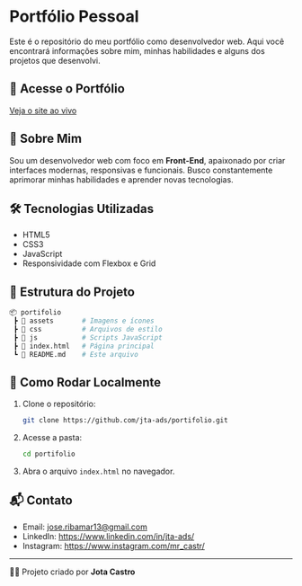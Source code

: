 # Portfólio Pessoal

Este é o repositório do meu portfólio como desenvolvedor web. Aqui você encontrará informações sobre mim, minhas habilidades e alguns dos projetos que desenvolvi.

## 🔗 Acesse o Portfólio

[Veja o site ao vivo](https://jta-ads.github.io/portifolio/)

## 🧑 Sobre Mim

Sou um desenvolvedor web com foco em **Front-End**, apaixonado por criar interfaces modernas, responsivas e funcionais. Busco constantemente aprimorar minhas habilidades e aprender novas tecnologias.

## 🛠️ Tecnologias Utilizadas

- HTML5  
- CSS3  
- JavaScript  
- Responsividade com Flexbox e Grid  

## 📁 Estrutura do Projeto

```bash
📦 portifolio
 ┣ 📂 assets       # Imagens e ícones
 ┣ 📂 css          # Arquivos de estilo
 ┣ 📂 js           # Scripts JavaScript
 ┣ 📜 index.html   # Página principal
 ┗ 📜 README.md    # Este arquivo
```

## 🚀 Como Rodar Localmente

1. Clone o repositório:
   ```bash
   git clone https://github.com/jta-ads/portifolio.git
   ```
2. Acesse a pasta:
   ```bash
   cd portifolio
   ```
3. Abra o arquivo `index.html` no navegador.

## 📬 Contato

- Email: jose.ribamar13@gmail.com 
- LinkedIn: https://www.linkedin.com/in/jta-ads/  
- Instagram: https://www.instagram.com/mr_castr/

---

👨‍💻 Projeto criado por **Jota Castro**